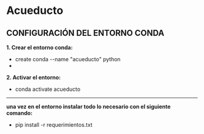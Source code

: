 # Acueducto

## CONFIGURACIÓN DEL ENTORNO CONDA

**1. Crear el entorno conda:**
- create conda --name "acueducto" python
- 
**2. Activar el entorno:**
- conda activate acueducto 
---
**una vez en el entorno instalar todo lo necesario con el siguiente comando:**
- pip install -r requerimientos.txt
